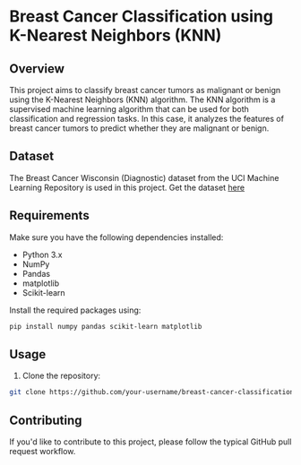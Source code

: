 
# Breast Cancer Classification using K-Nearest Neighbors (KNN)

## Overview

This project aims to classify breast cancer tumors as malignant or benign using the K-Nearest Neighbors (KNN) algorithm. The KNN algorithm is a supervised machine learning algorithm that can be used for both classification and regression tasks. In this case, it analyzes the features of breast cancer tumors to predict whether they are malignant or benign.

## Dataset

The Breast Cancer Wisconsin (Diagnostic) dataset from the UCI Machine Learning Repository is used in this project. Get the dataset [here](https://www.kaggle.com/datasets/uciml/breast-cancer-wisconsin-data)

## Requirements

Make sure you have the following dependencies installed:

- Python 3.x
- NumPy
- Pandas
- matplotlib
- Scikit-learn

Install the required packages using:

```bash
pip install numpy pandas scikit-learn matplotlib
```

## Usage

1. Clone the repository:

```bash
git clone https://github.com/your-username/breast-cancer-classification-knn.git
```


## Contributing

If you'd like to contribute to this project, please follow the typical GitHub pull request workflow.
